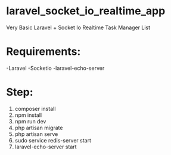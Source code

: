 # laravel_socket_io_realtime_app
Very Basic Laravel + Socket Io  Realtime Task Manager List

# Requirements:
-Laravel
-Socketio
-laravel-echo-server

# Step:
1. composer install
2. npm install
3. npm run dev
4. php artisan migrate
5. php artisan serve
6. sudo service redis-server start
7. laravel-echo-server start
